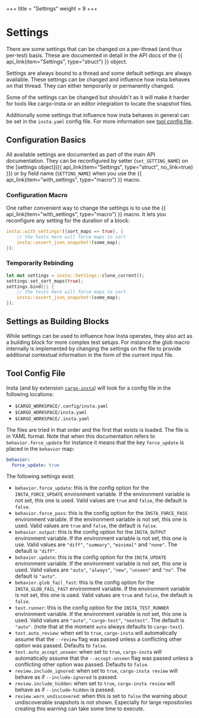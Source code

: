 +++
title = "Settings"
weight = 9
+++

# Settings

There are some settings that can be changed on a per-thread (and thus
per-test) basis.  These are documented in detail in the API docs of the
{{ api_link(item="Settings", type="struct") }} object.

Settings are always bound to a thread and some default settings are always
available.  These settings can be changed and influence how insta behaves on
that thread.  They can either temporarily or permanently changed.

Some of the settings can be changed but shouldn't as it will make it harder
for tools like cargo-insta or an editor integration to locate the snapshot
files.

Additionally some settings that influence how insta behaves in general can
be set in the `insta.yaml` config file.  For more information see [tool
config file](#tool-config-file).

## Configuration Basics

All available settings are documented as part of the main API documentation.
They can be reconfigured by setter (`set_SETTING_NAME`) on the [settings object]({{ api_link(item="Settings", type="struct", no_link=true) }}) or by field name (`SETTING_NAME`) when you use
the {{ api_link(item="with_settings", type="macro") }} macro.

### Configuration Macro

One rather convenient way to change the settings is to use the
{{ api_link(item="with_settings", type="macro") }} macro.  It lets you
reconfigure any setting for the duration of a block:

```rust
insta::with_settings!({sort_maps => true}, {
    // the tests here will force maps to sort
    insta::assert_json_snapshot!(some_map);
});
```

### Temporarily Rebinding

```rust
let mut settings = insta::Settings::clone_current();
settings.set_sort_maps(true);
settings.bind(|| {
    // the tests here will force maps to sort
    insta::assert_json_snapshot!(some_map);
});
```

## Settings as Building Blocks

While settings can be used to influence how Insta operates, they also act as
a building block for more complex test setups.  For instance the glob macro
internally is implemented by changing the settings on the file to provide
additional contextual information in the form of the current input file.

## Tool Config File

Insta (and by extension [`cargo-insta`](../cli/)) will look for a config file
in the following locations:

* `$CARGO_WORKSPACE/.config/insta.yaml`
* `$CARGO_WORKSPACE/insta.yaml`
* `$CARGO_WORKSPACE/.insta.yaml`

The files are tried in that order and the first that exists is loaded.  The file
is in YAML format.  Note that when this documentation refers to `behavior.force_update`
for instance it means that the key `force_update` is placed in the `behavior`
map:

```yaml
behavior:
  force_update: true
```

The following settings exist:

* `behavior.force_update`: this is the config option for the `INSTA_FORCE_UPDATE`
  environment variable.  If the environment variable is not set, this one is
  used.  Valid values are `true` and `false`, the default is `false`.
* `behavior.force_pass`: this is the config option for the `INSTA_FORCE_PASS`
  environment variable.  If the environment variable is not set, this one is
  used.  Valid values are `true` and `false`, the default is `false`.
* `behavior.output`: this is the config option for the `INSTA_OUTPUT`
  environment variable.  If the environment variable is not set, this one is
  use.  Valid values are `"diff"`, `"summary"`, `"minimal"` and `"none"`.
  The default is `"diff"`.
* `behavior.update`: this is the config option for the `INSTA_UPDATE`
  environment variable.  If the environment variable is not set, this one is
  used.  Valid values are `"auto"`, `"always"`, `"new"`, `"unseen"` and `"no"`.
  The default is `"auto"`.
* `behavior.glob_fail_fast`: this is the config option for the `INSTA_GLOB_FAIL_FAST`
  environment variable.  If the environment variable is not set, this one is
  used.  Valid values are `true` and `false`, the default is `false`.
* `test.runner`: this is the config option for the `INSTA_TEST_RUNNER`
  environment variable.  If the environment variable is not set, this one is
  used.  Valid values are `"auto"`, `"cargo-test"`, `"nextest"`.  The default
  is `"auto"`. (note that at the moment `auto` always defaults to `cargo-test`).
* `test.auto_review`: when set to `true`, `cargo-insta` will automatically assume
  that the `--review` flag was passed unless a conflicting other option was passed.
  Defaults to `false`.
* `test.auto_accept_unseen`: when set to `true`, `cargo-insta` will automatically assume
  that the `--accept-unseen` flag was passed unless a conflicting other option was passed.
  Defaults to `false`.
* `review.include_ignored`: when set to `true`, `cargo-insta review` will behave
  as if `--include-ignored` is passed.
* `review.include_hidden`: when set to `true`, `cargo-insta review` will behave
  as if `--include-hidden` is passed.
* `review.warn_undiscovered`: when this is set to `false` the warning about undiscoverable
  snapshots is not shown.  Especially for large repositories creating this warning can
  take some time to execute.
